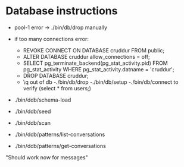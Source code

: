 # Database instructions

- pool-1 error -> ./bin/db/drop manually

- if too many connections error:
    - REVOKE CONNECT ON DATABASE cruddur FROM public;
    - ALTER DATABASE cruddur allow_connections = off;
    - SELECT pg_terminate_backend(pg_stat_activity.pid) FROM pg_stat_activity WHERE pg_stat_activity.datname = 'cruddur';
    - DROP DATABASE cruddur;
    - \q out of db
    -./bin/db/drop
    -./bin/db/setup
    -./bin/db/connect to verify (select * from users;)

- ./bin/ddb/schema-load
- ./bin/ddb/seed
- ./bin/ddb/scan
- ./bin/ddb/patterns/list-conversations
- ./bin/ddb/patterns/get-conversations


"Should work now for messages"